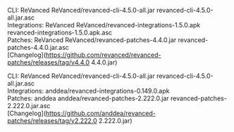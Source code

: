 CLI: ReVanced
ReVanced/revanced-cli-4.5.0-all.jar
revanced-cli-4.5.0-all.jar.asc  
Integrations: ReVanced
ReVanced/revanced-integrations-1.5.0.apk
revanced-integrations-1.5.0.apk.asc  
Patches: ReVanced
ReVanced/revanced-patches-4.4.0.jar
revanced-patches-4.4.0.jar.asc  
[Changelog](https://github.com/revanced/revanced-patches/releases/tag/v4.4.0
4.4.0.jar)




CLI: ReVanced
ReVanced/revanced-cli-4.5.0-all.jar
revanced-cli-4.5.0-all.jar.asc  
Integrations: anddea/revanced-integrations-0.149.0.apk  
Patches: anddea
anddea/revanced-patches-2.222.0.jar
revanced-patches-2.222.0.jar.asc  
[Changelog](https://github.com/anddea/revanced-patches/releases/tag/v2.222.0
2.222.0.jar)

